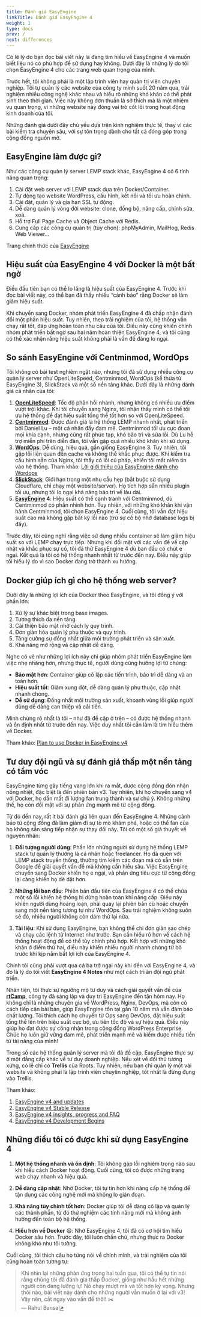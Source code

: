 ```yaml
---
title: Đánh giá EasyEngine
linkTitle: Đánh giá EasyEngine 4
weight: 1
type: docs
prev: /
next: differences
---
```


Có lẽ lý do bạn đọc bài viết này là đang tìm hiểu về EasyEngine 4 và muốn biết liệu nó có phù hợp để sử dụng hay không. Dưới đây là những lý do tôi chọn EasyEngine 4 cho các trang web quan trọng của mình.

Trước hết, tôi không phải là một lập trình viên hay quản trị viên chuyên nghiệp. Tôi tự quản lý các website của công ty mình suốt 20 năm qua, trải nghiệm nhiều công nghệ khác nhau và hiểu rõ những khó khăn có thể phát sinh theo thời gian. Việc này không đơn thuần là sở thích mà là một nhiệm vụ quan trọng, vì những website này đóng vai trò cốt lõi trong hoạt động kinh doanh của tôi.

Những đánh giá dưới đây chủ yếu dựa trên kinh nghiệm thực tế, thay vì các bài kiểm tra chuyên sâu, với sự tôn trọng dành cho tất cả đóng góp trong cộng đồng nguồn mở.

## EasyEngine làm được gì?

Như các công cụ quản lý server LEMP stack khác, EasyEngine 4 có 6 tính năng quan trọng:

1. Cài đặt web server với LEMP stack dựa trên Docker/Container.
2. Tự động tạo website WordPress, cấu hình, kết nối và tối ưu hoàn chỉnh.
3. Cài đặt, quản lý và gia hạn SSL tự động.
4. Dễ dàng quản lý vòng đời website: clone, đồng bộ, nâng cấp, chỉnh sửa, xoá.
5. Hỗ trợ Full Page Cache và Object Cache với Redis.
6. Cung cấp các công cụ quản trị (tùy chọn): phpMyAdmin, MailHog, Redis Web Viewer…

Trang chính thức của [EasyEngine](https://easyengine.io/)

## Hiệu suất của EasyEngine 4 với Docker là một bất ngờ

Điều đầu tiên bạn có thể lo lắng là hiệu suất của EasyEngine 4. Trước khi đọc bài viết này, có thể bạn đã thấy nhiều “cảnh báo” rằng Docker sẽ làm giảm hiệu suất.

Khi chuyển sang Docker, nhóm phát triển EasyEngine 4 đã chấp nhận đánh đổi một phần hiệu suất. Tuy nhiên, theo trải nghiệm của tôi, hệ thống vẫn chạy rất tốt, đáp ứng hoàn toàn nhu cầu của tôi. Điều này cũng khiến chính nhóm phát triển bất ngờ sau hai năm hoàn thiện EasyEngine 4, và tôi cũng có thể xác nhận rằng hiệu suất không phải là vấn đề đáng lo ngại.

## So sánh EasyEngine với Centminmod, WordOps

Tôi không có bài test nghiêm ngặt nào, nhưng tôi đã sử dụng nhiều công cụ quản lý server như OpenLiteSpeed, Centminmod, WordOps (kế thừa từ EasyEngine 3), SlickStack và một số nền tảng khác. Dưới đây là những đánh giá cá nhân của tôi:

1. **[OpenLiteSpeed](https://openlitespeed.org/)**: Tốc độ phản hồi nhanh, nhưng không có nhiều ưu điểm vượt trội khác. Khi tôi chuyển sang Nginx, tôi nhận thấy mình có thể tối ưu hệ thống để đạt hiệu suất tổng thể tốt hơn so với OpenLiteSpeed.
2. **[Centminmod](https://centminmod.com/)**: Được đánh giá là hệ thống LEMP nhanh nhất, phát triển bởi Daniel Lu – một cá nhân đầy đam mê. Centminmod tối ưu cực đoan mọi khía cạnh, nhưng cũng rất phức tạp, khó bảo trì và sửa lỗi. Dù Lu hỗ trợ miễn phí trên diễn đàn, tôi vẫn gặp quá nhiều khó khăn khi sử dụng.
3. **[WordOps](https://wordops.net/)**: Dễ dùng, hiệu quả, gần giống EasyEngine 3. Tuy nhiên, tôi gặp lỗi liên quan đến cache và không thể khắc phục được. Khi kiểm tra cấu hình sẵn của Nginx, tôi thấy có lỗi cú pháp, khiến tôi mất niềm tin vào hệ thống. Tham khảo: [Lời giới thiệu của EasyEngine dành cho Wordops](https://easyengine.io/blog/wordops-easyengine-v3-fork/)
4. **[SlickStack](https://slickstack.io/)**: Giới hạn trong một nhu cầu hẹp (bắt buộc sử dụng Cloudflare, chỉ chạy một website/server). Họ tích hợp sẵn nhiều plugin tối ưu, nhưng tôi lo ngại khả năng bảo trì về lâu dài.
5. **[EasyEngine](https://easyengine.io/) 4**: Hiệu suất có thể cạnh tranh với Centminmod, dù Centminmod có phần nhỉnh hơn. Tuy nhiên, với những khó khăn khi vận hành Centminmod, tôi chọn EasyEngine 4. Cuối cùng, tôi vẫn đạt hiệu suất cao mà không gặp bất kỳ lỗi nào (trừ sự cố bộ nhớ database logs bị đầy).

Trước đây, tôi cũng nghĩ rằng việc sử dụng nhiều container sẽ làm giảm hiệu suất so với LEMP chạy trực tiếp. Nhưng khi đối mặt với các vấn đề về cập nhật và khắc phục sự cố, tôi đã thử EasyEngine 4 dù ban đầu có chút e ngại. Kết quả là tôi có hệ thống nhanh nhất từ trước đến nay. Điều này giúp tôi hiểu lý do vì sao Docker đang trở thành xu hướng.

## Docker giúp ích gì cho hệ thống web server?

Dưới đây là những lợi ích của Docker theo EasyEngine, và tôi đồng ý với phần lớn:

1. Xử lý sự khác biệt trong base images.
2. Tương thích đa nền tảng.
3. Cải thiện bảo mật nhờ cách ly quy trình.
4. Đơn giản hóa quản lý phụ thuộc và quy trình.
5. Tăng cường sự đồng nhất giữa môi trường phát triển và sản xuất.
6. Khả năng mở rộng và cập nhật dễ dàng.

Nghe có vẻ như những lợi ích này chỉ giúp nhóm phát triển EasyEngine làm việc nhẹ nhàng hơn, nhưng thực tế, người dùng cũng hưởng lợi từ chúng:

- **Bảo mật hơn**: Container giúp cô lập các tiến trình, bảo trì dễ dàng và an toàn hơn.
- **Hiệu suất tốt**: Giảm xung đột, dễ dàng quản lý phụ thuộc, cập nhật nhanh chóng.
- **Dễ sử dụng**: Đồng nhất môi trường sản xuất, khoanh vùng lỗi giúp người dùng dễ dàng can thiệp và cải tiến.

Minh chứng rõ nhất là tôi – như đã đề cập ở trên – có được hệ thống nhanh và ổn định nhất từ trước đến nay. Việc duy nhất tôi cần làm là tìm hiểu thêm về Docker.

Tham khảo: [Plan to use Docker in EasyEngine v4](https://easyengine.io/blog/how-we-plan-to-use-docker-in-easyengine-v4/)

## Tư duy đội ngũ và sự đánh giá thấp một nền tảng có tầm vóc  

EasyEngine từng gây tiếng vang lớn khi ra mắt, được cộng đồng đón nhận nồng nhiệt, đặc biệt là đến phiên bản v3. Tuy nhiên, khi họ chuyển sang v4 với Docker, họ dần mất đi lượng fan trung thành và sự chú ý. Không những thế, họ còn đối mặt với sự phản ứng mạnh mẽ từ cộng đồng.  

Từ đó đến nay, rất ít bài đánh giá liên quan đến EasyEngine 4. Những cảnh báo từ cộng đồng đã làm giảm đi sự tò mò khám phá, hoặc có thể fan của họ không sẵn sàng tiếp nhận sự thay đổi này. Tôi có một số giả thuyết về nguyên nhân:  

1. **Đối tượng người dùng**: Phần lớn những người sử dụng hệ thống LEMP stack tự quản lý thường là cá nhân hoặc freelancer. Họ đã quen với LEMP stack truyền thống, thường tìm kiếm các đoạn mã có sẵn trên Google để giải quyết vấn đề mà không cần hiểu sâu. Việc EasyEngine chuyển sang Docker khiến họ e ngại, và phản ứng tiêu cực từ cộng đồng lại càng khiến họ dè dặt hơn.  

2. **Những lỗi ban đầu**: Phiên bản đầu tiên của EasyEngine 4 có thể chứa một số lỗi khiến hệ thống bị dừng hoàn toàn khi nâng cấp. Điều này khiến người dùng hoảng loạn, phải quay lại phiên bản cũ hoặc chuyển sang một nền tảng tương tự như WordOps. Sau trải nghiệm không suôn sẻ đó, nhiều người không còn dám thử lại nữa.  

3. **Tài liệu**: Khi sử dụng EasyEngine, bạn không thể chỉ đơn giản sao chép và chạy các lệnh từ Internet như trước. Bạn cần hiểu rõ hơn về cách hệ thống hoạt động để có thể tùy chỉnh phù hợp. Kết hợp với những khó khăn ở điểm thứ hai, điều này khiến nhiều người nhanh chóng từ bỏ trước khi kịp nắm bắt lợi ích của EasyEngine 4.  

Chính tôi cũng phải vượt qua cả ba trở ngại này khi đến với EasyEngine 4, và đó là lý do tôi viết **EasyEngine 4 Notes** như một cách tri ân đội ngũ phát triển.  

Nhân tiện, tôi thực sự ngưỡng mộ tư duy và cách giải quyết vấn đề của **[rtCamp](https://rtcamp.com/)**, công ty đã sáng lập và duy trì EasyEngine đến tận hôm nay. Họ không chỉ là những chuyên gia về WordPress, Nginx, DevOps, mà còn có cách tiếp cận bài bản, giúp EasyEngine tồn tại gần 10 năm mà vẫn đảm bảo chất lượng. Tôi thích cách họ chuyển từ Ops sang DevOps, đặt hiệu suất tổng thể lên trên hiệu suất cục bộ, ưu tiên tốc độ và sự hiệu quả. Điều này giúp họ đạt được sự công nhận trong cộng đồng WordPress Enterprise. Chúc họ luôn giữ vững đam mê, phát triển mạnh mẽ và kiếm được nhiều tiền từ tài năng của mình!  

Trong số các hệ thống quản lý server mà tôi đã đề cập, EasyEngine thực sự ở một đẳng cấp khác về tư duy doanh nghiệp. Nếu xét về đối thủ tương xứng, có lẽ chỉ có **Trellis** của Roots. Tuy nhiên, nếu bạn chỉ quản lý một vài website và không phải là lập trình viên chuyên nghiệp, tốt nhất là đừng đụng vào Trellis.  

Tham khảo: 
1. [EasyEngine v4 and updates](https://easyengine.io/blog/easyengine-v4-updates/)  
2. [EasyEngine v4 Stable Release](https://easyengine.io/blog/v4-first-stable-release/)
3. [EasyEngine v4 insights, progress and FAQ](https://easyengine.io/blog/easyengine-v4-insights-faq/)
4. [EasyEngine v4 Development Begins](https://easyengine.io/blog/easyengine-v4-development-begins/)


## Những điều tôi có được khi sử dụng EasyEngine 4  

1. **Một hệ thống nhanh và ổn định**: Tôi không gặp lỗi nghiêm trọng nào sau khi hiểu cách Docker hoạt động. Cuối cùng, tôi có được những trang web chạy nhanh và hiệu quả.  

2. **Dễ dàng cập nhật**: Nhờ Docker, tôi tự tin hơn khi nâng cấp hệ thống để tận dụng các công nghệ mới mà không lo gián đoạn.  

3. **Khả năng tùy chỉnh tốt hơn**: Docker giúp tôi dễ dàng cô lập và quản lý các thành phần, từ đó thử nghiệm các tính năng mới mà không ảnh hưởng đến toàn bộ hệ thống.  

4. **Hiểu hơn về Docker** 😄: Nhờ EasyEngine 4, tôi đã có cơ hội tìm hiểu Docker sâu hơn. Trước đây, tôi luôn chần chừ, nhưng thực ra Docker không khó như tôi tưởng.  

Cuối cùng, tôi thích câu họ từng nói về chính mình, và trải nghiệm của tôi cũng hoàn toàn tương tự:  

> Khi nhìn lại những phản ứng trong hai tuần qua, tôi có thể tự tin nói rằng chúng tôi đã đánh giá thấp Docker, giống như hầu hết những người còn đang lưỡng lự! Nó chạy mượt mà và tốt hơn kỳ vọng. Nhưng thôi nào, bài viết này dành cho những người vẫn muốn ở lại với v3! Vậy nên, cắt ngay vào vấn đề thôi! ✂️<br>
> — Rahul Bansal[↗](https://easyengine.io/blog/wordops-easyengine-v3-fork/) 